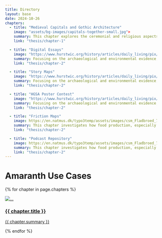 ```yaml
---
title: Directory
layout: base
date: 2024-10-26
chapters: 
  - title: "Medieval Capitals and Gothic Architecture"
    image: "assets/bg-images/capitals-together-small.jpg">
    summary: This chapter explores the ceremonial and religious aspects of food in Viking society, examining feasts, sacrificial offerings, and mythological references to food and drink in Norse texts.
    link: "thesis/chapter-1"

  - title: "Digital Essays"
    image: "https://www.hurstwic.org/history/articles/daily_living/pix/jonsbok_whale_flensing_illumination.jpg"
    summary: Focusing on the archaeological and environmental evidence, this chapter reconstructs the daily diet of the Viking Age, highlighting key ingredients, farming practices, and seasonal food cycles.
    link: "thesis/chapter-2"

  - title: "Story Maps"
    image: "https://www.hurstwic.org/history/articles/daily_living/pix/jonsbok_whale_flensing_illumination.jpg"
    summary: Focusing on the archaeological and environmental evidence, this chapter reconstructs the daily diet of the Viking Age, highlighting key ingredients, farming practices, and seasonal food cycles.
    link: "thesis/chapter-2"

  - title: "HGSA Poster Contest"
    image: "https://www.hurstwic.org/history/articles/daily_living/pix/jonsbok_whale_flensing_illumination.jpg"
    summary: Focusing on the archaeological and environmental evidence, this chapter reconstructs the daily diet of the Viking Age, highlighting key ingredients, farming practices, and seasonal food cycles.
    link: "thesis/chapter-2"

  - title: "Friction Maps"
    image: https://en.natmus.dk/typo3temp/assets/images/csm_Fladbroed_70aaf8033f_6b018df9bd.jpg
    summary: This chapter investigates how food production, especially brewing and baking, intersected with trade networks and social status, emphasizing the role of imported goods and culinary identity in Viking culture.
    link: "thesis/chapter-2"

  - title: "Podcast Repository"
    image: https://en.natmus.dk/typo3temp/assets/images/csm_Fladbroed_70aaf8033f_6b018df9bd.jpg
    summary: This chapter investigates how food production, especially brewing and baking, intersected with trade networks and social status, emphasizing the role of imported goods and culinary identity in Viking culture.
    link: "thesis/chapter-2"
---
```




# Amaranth Use Cases
<!-- change row-cold-md-2 to 3 or 4 for different number of cols -->
<div class="row row-cols-1 row-cols-md-2 g-4">

{% for chapter in page.chapters %}
<div class="col">
  <div class="card v-card">
    <a href="{{chapter.link}}">
    <img src="{{ chapter.image }}" class="card-img-top" alt="...">
    <div class="card-body">
      <h3 class="card-title">{{ chapter.title }}</h3>
      <p class="card-text">{{ chapter.summary }}</p>
    </div>
    </a>
  </div>
</div>
{% endfor %}

</div>

<br><br><br>
